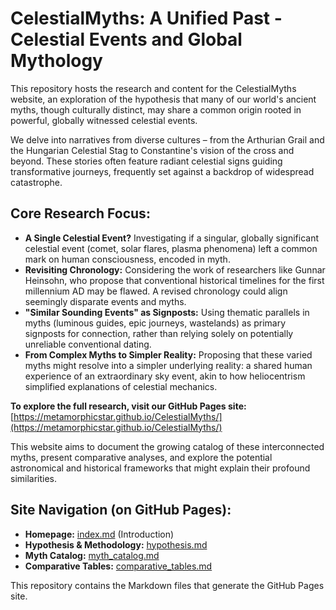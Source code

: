 # CelestialMyths: A Unified Past - Celestial Events and Global Mythology

This repository hosts the research and content for the CelestialMyths website, an exploration of the hypothesis that many of our world's ancient myths, though culturally distinct, may share a common origin rooted in powerful, globally witnessed celestial events.

We delve into narratives from diverse cultures – from the Arthurian Grail and the Hungarian Celestial Stag to Constantine's vision of the cross and beyond. These stories often feature radiant celestial signs guiding transformative journeys, frequently set against a backdrop of widespread catastrophe.

## Core Research Focus:

*   **A Single Celestial Event?** Investigating if a singular, globally significant celestial event (comet, solar flares, plasma phenomena) left a common mark on human consciousness, encoded in myth.
*   **Revisiting Chronology:** Considering the work of researchers like Gunnar Heinsohn, who propose that conventional historical timelines for the first millennium AD may be flawed. A revised chronology could align seemingly disparate events and myths.
*   **"Similar Sounding Events" as Signposts:** Using thematic parallels in myths (luminous guides, epic journeys, wastelands) as primary signposts for connection, rather than relying solely on potentially unreliable conventional dating.
*   **From Complex Myths to Simpler Reality:** Proposing that these varied myths might resolve into a simpler underlying reality: a shared human experience of an extraordinary sky event, akin to how heliocentrism simplified explanations of celestial mechanics.

**To explore the full research, visit our GitHub Pages site:** [https://metamorphicstar.github.io/CelestialMyths/](https://metamorphicstar.github.io/CelestialMyths/)

This website aims to document the growing catalog of these interconnected myths, present comparative analyses, and explore the potential astronomical and historical frameworks that might explain their profound similarities.

## Site Navigation (on GitHub Pages):
*   **Homepage:** [index.md](index.md) (Introduction)
*   **Hypothesis & Methodology:** [hypothesis.md](hypothesis.md)
*   **Myth Catalog:** [myth_catalog.md](myth_catalog.md)
*   **Comparative Tables:** [comparative_tables.md](comparative_tables.md)

This repository contains the Markdown files that generate the GitHub Pages site. 